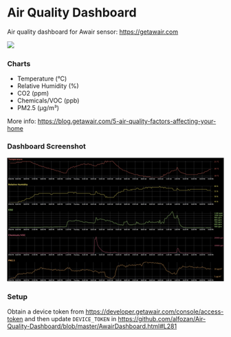 # Air Quality Dashboard
Air quality dashboard for Awair sensor: https://getawair.com

![](https://cdn.shopify.com/s/files/1/1439/3986/t/6/assets/awair_360-1.jpg)

### Charts
- Temperature (°C)
- Relative Humidity (%)
- CO2 (ppm)
- Chemicals/VOC (ppb)
- PM2.5 (µg/m³)

More info: https://blog.getawair.com/5-air-quality-factors-affecting-your-home


### Dashboard Screenshot
![](/dashboard-screenshot.png?raw=true "Dashboard Screenshot")

### Setup
Obtain a device token from https://developer.getawair.com/console/access-token
and then update `DEVICE_TOKEN` in https://github.com/alfozan/Air-Quality-Dashboard/blob/master/AwairDashboard.html#L281
